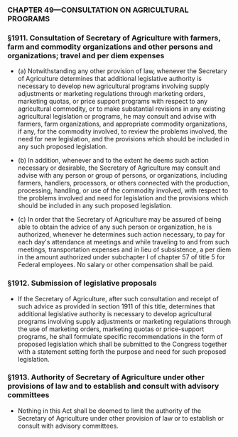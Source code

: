 ### **CHAPTER 49—CONSULTATION ON AGRICULTURAL PROGRAMS**

### §1911. Consultation of Secretary of Agriculture with farmers, farm and commodity organizations and other persons and organizations; travel and per diem expenses
* (a) Notwithstanding any other provision of law, whenever the Secretary of Agriculture determines that additional legislative authority is necessary to develop new agricultural programs involving supply adjustments or marketing regulations through marketing orders, marketing quotas, or price support programs with respect to any agricultural commodity, or to make substantial revisions in any existing agricultural legislation or programs, he may consult and advise with farmers, farm organizations, and appropriate commodity organizations, if any, for the commodity involved, to review the problems involved, the need for new legislation, and the provisions which should be included in any such proposed legislation.

* (b) In addition, whenever and to the extent he deems such action necessary or desirable, the Secretary of Agriculture may consult and advise with any person or group of persons, or organizations, including farmers, handlers, processors, or others connected with the production, processing, handling, or use of the commodity involved, with respect to the problems involved and need for legislation and the provisions which should be included in any such proposed legislation.

* (c) In order that the Secretary of Agriculture may be assured of being able to obtain the advice of any such person or organization, he is authorized, whenever he determines such action necessary, to pay for each day's attendance at meetings and while traveling to and from such meetings, transportation expenses and in lieu of subsistence, a per diem in the amount authorized under subchapter I of chapter 57 of title 5 for Federal employees. No salary or other compensation shall be paid.

### §1912. Submission of legislative proposals
* If the Secretary of Agriculture, after such consultation and receipt of such advice as provided in section 1911 of this title, determines that additional legislative authority is necessary to develop agricultural programs involving supply adjustments or marketing regulations through the use of marketing orders, marketing quotas or price-support programs, he shall formulate specific recommendations in the form of proposed legislation which shall be submitted to the Congress together with a statement setting forth the purpose and need for such proposed legislation.

### §1913. Authority of Secretary of Agriculture under other provisions of law and to establish and consult with advisory committees
* Nothing in this Act shall be deemed to limit the authority of the Secretary of Agriculture under other provision of law or to establish or consult with advisory committees.